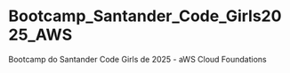 # Bootcamp_Santander_Code_Girls2025_AWS
Bootcamp do Santander Code Girls de 2025 - aWS Cloud Foundations
